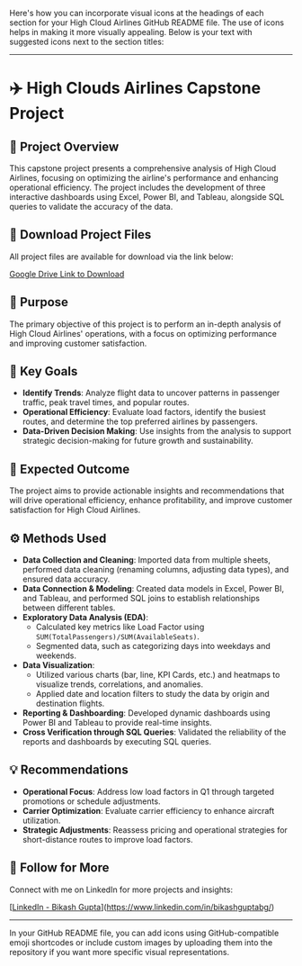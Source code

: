 Here's how you can incorporate visual icons at the headings of each section for your High Cloud Airlines GitHub README file. The use of icons helps in making it more visually appealing. Below is your text with suggested icons next to the section titles:

---

# ✈️ High Clouds Airlines Capstone Project

## 📝 Project Overview  
This capstone project presents a comprehensive analysis of High Cloud Airlines, focusing on optimizing the airline's performance and enhancing operational efficiency. The project includes the development of three interactive dashboards using Excel, Power BI, and Tableau, alongside SQL queries to validate the accuracy of the data.

## 📂 Download Project Files  
All project files are available for download via the link below:

[Google Drive Link to Download](https://drive.google.com/drive/folders/1TAM_0r5LdjNFNeoMiZxcLKiCjvoHdZJW?usp=sharing)


## 🎯 Purpose  
The primary objective of this project is to perform an in-depth analysis of High Cloud Airlines' operations, with a focus on optimizing performance and improving customer satisfaction.

## 🚀 Key Goals  
- **Identify Trends**: Analyze flight data to uncover patterns in passenger traffic, peak travel times, and popular routes.  
- **Operational Efficiency**: Evaluate load factors, identify the busiest routes, and determine the top preferred airlines by passengers.  
- **Data-Driven Decision Making**: Use insights from the analysis to support strategic decision-making for future growth and sustainability.

## 🎯 Expected Outcome  
The project aims to provide actionable insights and recommendations that will drive operational efficiency, enhance profitability, and improve customer satisfaction for High Cloud Airlines.

## ⚙️ Methods Used  

- **Data Collection and Cleaning**: Imported data from multiple sheets, performed data cleaning (renaming columns, adjusting data types), and ensured data accuracy.  
- **Data Connection & Modeling**: Created data models in Excel, Power BI, and Tableau, and performed SQL joins to establish relationships between different tables.  
- **Exploratory Data Analysis (EDA)**:  
    - Calculated key metrics like Load Factor using `SUM(TotalPassengers)/SUM(AvailableSeats)`.  
    - Segmented data, such as categorizing days into weekdays and weekends.  
- **Data Visualization**:  
    - Utilized various charts (bar, line, KPI Cards, etc.) and heatmaps to visualize trends, correlations, and anomalies.  
    - Applied date and location filters to study the data by origin and destination flights.  
- **Reporting & Dashboarding**: Developed dynamic dashboards using Power BI and Tableau to provide real-time insights.  
- **Cross Verification through SQL Queries**: Validated the reliability of the reports and dashboards by executing SQL queries.

## 💡 Recommendations  

- **Operational Focus**: Address low load factors in Q1 through targeted promotions or schedule adjustments.  
- **Carrier Optimization**: Evaluate carrier efficiency to enhance aircraft utilization.  
- **Strategic Adjustments**: Reassess pricing and operational strategies for short-distance routes to improve load factors.

## 🔗 Follow for More  
Connect with me on LinkedIn for more projects and insights:

[[LinkedIn - Bikash Gupta](#)](https://www.linkedin.com/in/bikashguptabg/)

---

In your GitHub README file, you can add icons using GitHub-compatible emoji shortcodes or include custom images by uploading them into the repository if you want more specific visual representations.
